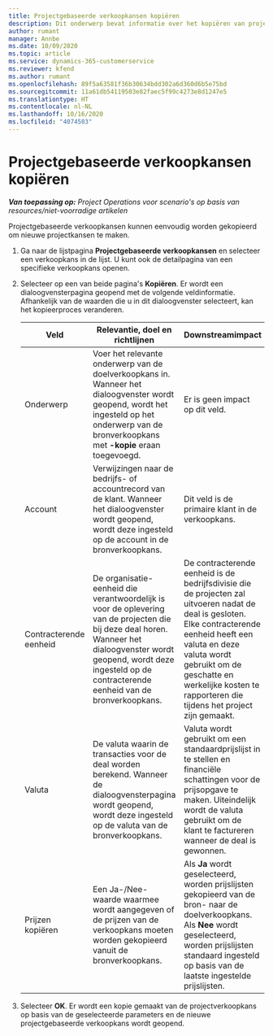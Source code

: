 ```yaml
---
title: Projectgebaseerde verkoopkansen kopiëren
description: Dit onderwerp bevat informatie over het kopiëren van projectgebaseerde verkoopkansen in Project Operations.
author: rumant
manager: Annbe
ms.date: 10/09/2020
ms.topic: article
ms.service: dynamics-365-customerservice
ms.reviewer: kfend
ms.author: rumant
ms.openlocfilehash: 89f5a63581f36b30634bdd302a6d360d6b5e75bd
ms.sourcegitcommit: 11a61db54119503e82faec5f99c4273e8d1247e5
ms.translationtype: HT
ms.contentlocale: nl-NL
ms.lasthandoff: 10/16/2020
ms.locfileid: "4074503"
---
```

# <a name="copy-project-based-opportunities"></a>Projectgebaseerde verkoopkansen kopiëren

_**Van toepassing op:** Project Operations voor scenario's op basis van resources/niet-voorradige artikelen_


Projectgebaseerde verkoopkansen kunnen eenvoudig worden gekopieerd om nieuwe projectkansen te maken. 

1. Ga naar de lijstpagina **Projectgebaseerde verkoopkansen** en selecteer een verkoopkans in de lijst. U kunt ook de detailpagina van een specifieke verkoopkans openen. 
2. Selecteer op een van beide pagina's **Kopiëren**. Er wordt een dialoogvensterpagina geopend met de volgende veldinformatie. Afhankelijk van de waarden die u in dit dialoogvenster selecteert, kan het kopieerproces veranderen.

    | **Veld** | **Relevantie, doel en richtlijnen** | **Downstreamimpact** |
    | --- | --- | --- |
    | Onderwerp | Voer het relevante onderwerp van de doelverkoopkans in. Wanneer het dialoogvenster wordt geopend, wordt het ingesteld op het onderwerp van de bronverkoopkans met **-kopie** eraan toegevoegd. | Er is geen impact op dit veld. |
    | Account | Verwijzingen naar de bedrijfs- of accountrecord van de klant. Wanneer het dialoogvenster wordt geopend, wordt deze ingesteld op de account in de bronverkoopkans. | Dit veld is de primaire klant in de verkoopkans. |
    | Contracterende eenheid | De organisatie-eenheid die verantwoordelijk is voor de oplevering van de projecten die bij deze deal horen. Wanneer het dialoogvenster wordt geopend, wordt deze ingesteld op de contracterende eenheid van de bronverkoopkans. | De contracterende eenheid is de bedrijfsdivisie die de projecten zal uitvoeren nadat de deal is gesloten. Elke contracterende eenheid heeft een valuta en deze valuta wordt gebruikt om de geschatte en werkelijke kosten te rapporteren die tijdens het project zijn gemaakt. |
    | Valuta | De valuta waarin de transacties voor de deal worden berekend. Wanneer de dialoogvensterpagina wordt geopend, wordt deze ingesteld op de valuta van de bronverkoopkans. | Valuta wordt gebruikt om een standaardprijslijst in te stellen en financiële schattingen voor de prijsopgave te maken. Uiteindelijk wordt de valuta gebruikt om de klant te factureren wanneer de deal is gewonnen. |
    | Prijzen kopiëren | Een Ja-/Nee-waarde waarmee wordt aangegeven of de prijzen van de verkoopkans moeten worden gekopieerd vanuit de bronverkoopkans. | Als **Ja** wordt geselecteerd, worden prijslijsten gekopieerd van de bron- naar de doelverkoopkans. Als **Nee** wordt geselecteerd, worden prijslijsten standaard ingesteld op basis van de laatste ingestelde prijslijsten. |

3. Selecteer **OK**. Er wordt een kopie gemaakt van de projectverkoopkans op basis van de geselecteerde parameters en de nieuwe projectgebaseerde verkoopkans wordt geopend.

